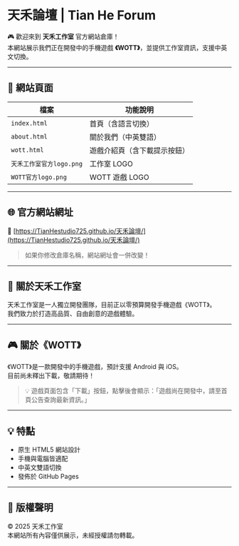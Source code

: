 # 天禾論壇 | Tian He Forum

🎮 歡迎來到 **天禾工作室** 官方網站倉庫！  
本網站展示我們正在開發中的手機遊戲 **《WOTT》**，並提供工作室資訊，支援中英文切換。

---

## 📂 網站頁面

| 檔案            | 功能說明                       |
|-----------------|--------------------------------|
| `index.html`    | 首頁（含語言切換）             |
| `about.html`    | 關於我們（中英雙語）           |
| `wott.html`     | 遊戲介紹頁（含下載提示按鈕）   |
| `天禾工作室官方logo.png` | 工作室 LOGO               |
| `WOTT官方logo.png`     | WOTT 遊戲 LOGO           |

---

## 🌐 官方網站網址

🔗 [https://TianHestudio725.github.io/天禾論壇/](https://TianHestudio725.github.io/天禾論壇/)

> 如果你修改倉庫名稱，網站網址會一併改變！

---

## 🏢 關於天禾工作室

天禾工作室是一人獨立開發團隊，目前正以零預算開發手機遊戲《WOTT》。  
我們致力於打造高品質、自由創意的遊戲體驗。

---

## 🎮 關於《WOTT》

《WOTT》是一款開發中的手機遊戲，預計支援 Android 與 iOS。  
目前尚未釋出下載，敬請期待！

> 💡 遊戲頁面包含「下載」按鈕，點擊後會顯示：「遊戲尚在開發中，請至首頁公告查詢最新資訊。」

---

## 💡 特點

- 原生 HTML5 網站設計
- 手機與電腦皆適配
- 中英文雙語切換
- 發佈於 GitHub Pages

---

## 📄 版權聲明

© 2025 天禾工作室  
本網站所有內容僅供展示，未經授權請勿轉載。
